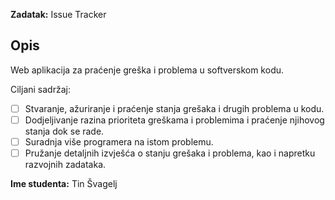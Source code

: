 **Zadatak:** Issue Tracker

## Opis
Web aplikacija za praćenje greška i problema u softverskom kodu.

Ciljani sadržaj:
- [ ] Stvaranje, ažuriranje i praćenje stanja grešaka i drugih problema u kodu.
- [ ] Dodjeljivanje razina prioriteta greškama i problemima i praćenje njihovog stanja dok se rade.
- [ ] Suradnja više programera na istom problemu.
- [ ] Pružanje detaljnih izvješća o stanju grešaka i problema, kao i napretku razvojnih zadataka.

**Ime studenta:** Tin Švagelj
